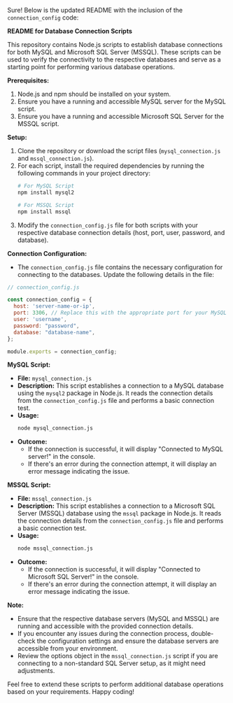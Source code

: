 Sure! Below is the updated README with the inclusion of the `connection_config` code:

**README for Database Connection Scripts**

This repository contains Node.js scripts to establish database connections for both MySQL and Microsoft SQL Server (MSSQL). These scripts can be used to verify the connectivity to the respective databases and serve as a starting point for performing various database operations.

**Prerequisites:**
1. Node.js and npm should be installed on your system.
2. Ensure you have a running and accessible MySQL server for the MySQL script.
3. Ensure you have a running and accessible Microsoft SQL Server for the MSSQL script.

**Setup:**
1. Clone the repository or download the script files (`mysql_connection.js` and `mssql_connection.js`).
2. For each script, install the required dependencies by running the following commands in your project directory:
   ```bash
   # For MySQL Script
   npm install mysql2

   # For MSSQL Script
   npm install mssql
   ```
3. Modify the `connection_config.js` file for both scripts with your respective database connection details (host, port, user, password, and database).

**Connection Configuration:**
- The `connection_config.js` file contains the necessary configuration for connecting to the databases. Update the following details in the file:

```javascript
// connection_config.js

const connection_config = {
  host: 'server-name-or-ip',
  port: 3306, // Replace this with the appropriate port for your MySQL server
  user: 'username',
  password: "password",
  database: "database-name",
};

module.exports = connection_config;
```

**MySQL Script:**
- **File:** `mysql_connection.js`
- **Description:** This script establishes a connection to a MySQL database using the `mysql2` package in Node.js. It reads the connection details from the `connection_config.js` file and performs a basic connection test.
- **Usage:**
  ```bash
  node mysql_connection.js
  ```
- **Outcome:**
  - If the connection is successful, it will display "Connected to MySQL server!" in the console.
  - If there's an error during the connection attempt, it will display an error message indicating the issue.

**MSSQL Script:**
- **File:** `mssql_connection.js`
- **Description:** This script establishes a connection to a Microsoft SQL Server (MSSQL) database using the `mssql` package in Node.js. It reads the connection details from the `connection_config.js` file and performs a basic connection test.
- **Usage:**
  ```bash
  node mssql_connection.js
  ```
- **Outcome:**
  - If the connection is successful, it will display "Connected to Microsoft SQL Server!" in the console.
  - If there's an error during the connection attempt, it will display an error message indicating the issue.

**Note:**
- Ensure that the respective database servers (MySQL and MSSQL) are running and accessible with the provided connection details.
- If you encounter any issues during the connection process, double-check the configuration settings and ensure the database servers are accessible from your environment.
- Review the options object in the `mssql_connection.js` script if you are connecting to a non-standard SQL Server setup, as it might need adjustments.

Feel free to extend these scripts to perform additional database operations based on your requirements. Happy coding!
